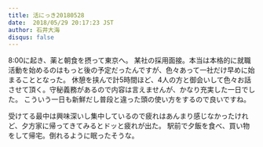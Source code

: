 ```yaml
---
title: 活にっき20180528
date:  2018/05/29 20:17:23 JST
author: 石井大海
disqus: false
---
```


8:00に起き、薬と朝食を摂って東京へ。
某社の採用面接。本当は本格的に就職活動を始めるのはもっと後の予定だったんですが、色々あって一社だけ早めに始まることとなった。
休憩を挟んで計5時間ほど、4人の方と御会いして色々お話させて頂く。守秘義務があるので内容は言えませんが、かなり充実した一日でした。
こういう一日も新鮮だし普段と違った頭の使い方をするので良いですね。

受けてる最中は興味深いし集中しているので疲れはあんまり感じなかったけれど、夕方家に帰ってきてみるとドッと疲れが出た。
駅前で夕飯を食べ、買い物をして帰宅。倒れるように眠ったそうな。
